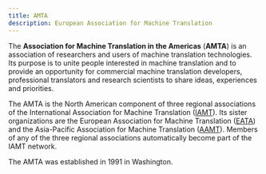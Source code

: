 ```yaml
---
title: AMTA
description: European Association for Machine Translation
---
```


The **Association for Machine Translation in the Americas** (**AMTA**) is an association of researchers and users of machine translation technologies. Its purpose is to unite people interested in machine translation and to provide an opportunity for commercial machine translation developers, professional translators and research scientists to share ideas, experiences and priorities.

The AMTA is the North American component of three regional associations of the International Association for Machine Translation \([IAMT](organizations/iamt.md)\). Its sister organizations are the European Association for Machine Translation \([EATA](organizations/eata.md)\) and the Asia-Pacific Association for Machine Translation \([AAMT](organization/aamt.md)\). Members of any of the three regional associations automatically become part of the IAMT network.

The AMTA was established in 1991 in Washington.

